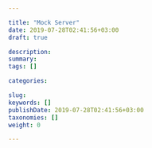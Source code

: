 ```yaml
---

title: "Mock Server"
date: 2019-07-28T02:41:56+03:00
draft: true

description: 
summary: 
tags: []

categories:

slug: 
keywords: []
publishDate: 2019-07-28T02:41:56+03:00
taxonomies: []
weight: 0

---
```


